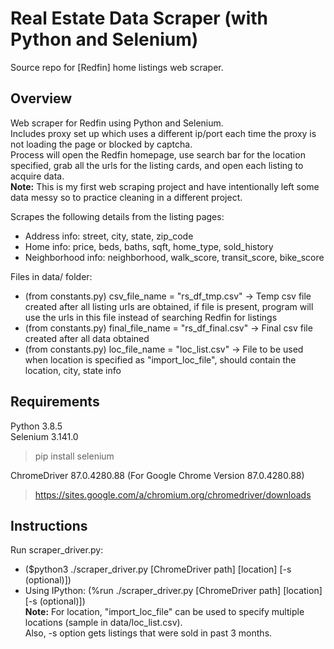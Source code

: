 # Real Estate Data Scraper (with Python and Selenium)  
Source repo for \[Redfin\] home listings web scraper.  

## Overview
Web scraper for Redfin using Python and Selenium.  
Includes proxy set up which uses a different ip/port each time the proxy is not loading the page or blocked by captcha.  
Process will open the Redfin homepage, use search bar for the location specified, grab all the urls for the listing cards, and open each listing to acquire data.  
**Note:** This is my first web scraping project and have intentionally left some data messy so to practice cleaning in a different project.  

Scrapes the following details from the listing pages:  
* Address info: street, city, state, zip_code  
* Home info: price, beds, baths, sqft, home_type, sold_history  
* Neighborhood info: neighborhood, walk_score, transit_score, bike_score  

Files in data/ folder:  
* (from constants.py) csv_file_name = "rs_df_tmp.csv" -> Temp csv file created after all listing urls are obtained, if file is present, program will use the urls in this file instead of searching Redfin for listings  
* (from constants.py) final_file_name = "rs_df_final.csv" -> Final csv file created after all data obtained  
* (from constants.py) loc_file_name = "loc_list.csv" -> File to be used when location is specified as "import_loc_file", should contain the location, city, state info  

## Requirements  
Python 3.8.5  
Selenium 3.141.0  
> pip install selenium   

ChromeDriver 87.0.4280.88 (For Google Chrome Version 87.0.4280.88)  
> https://sites.google.com/a/chromium.org/chromedriver/downloads  

## Instructions
Run scraper_driver.py:  
* ($python3 ./scraper_driver.py \[ChromeDriver path\] \[location\] \[-s (optional)\])  
* Using IPython: (%run ./scraper_driver.py \[ChromeDriver path\] \[location\] \[-s (optional)\])  
**Note:** For location, "import_loc_file" can be used to specify multiple locations (sample in data/loc_list.csv).  
Also, -s option gets listings that were sold in past 3 months.
